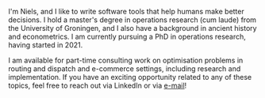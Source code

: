 <!--
.. title: About me
.. slug: about
.. date: 2020-11-23 23:19:57 UTC+01:00
.. updated: 2022-02-26 18:44 UTC+01:00
.. tags: 
.. category: 
.. link: 
.. description: 
.. type: text
-->

I'm Niels, and I like to write software tools that help humans make better decisions.
I hold a master's degree in operations research (cum laude) from the University of Groningen, and I also have a background in ancient history and econometrics.
I am currently pursuing a PhD in operations research, having started in 2021.

I am available for part-time consulting work on optimisation problems in routing and dispatch and e-commerce settings, including research and implementation.
If you have an exciting opportunity related to any of these topics, feel free to reach out via LinkedIn or via 
    [e-mail](mailto:n.wouda@apium.nl)!
